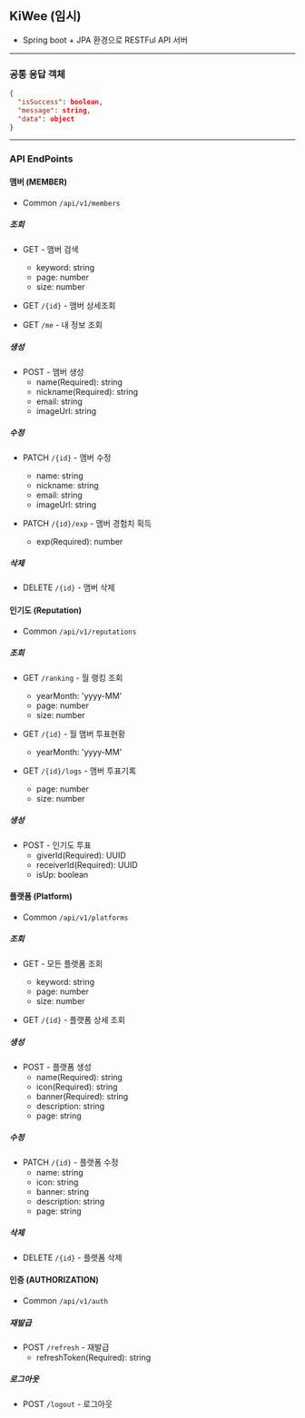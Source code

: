 ## KiWee (임시)

- Spring boot + JPA 환경으로 RESTFul API 서버
----
### 공통 응답 객체
```json
{
  "isSuccess": boolean,
  "message": string,
  "data": object
}
```
----
### API EndPoints

#### 맴버 (MEMBER)
- Common `/api/v1/members`

##### 조회
- GET - 맴버 검색
  + keyword: string
  + page: number
  + size: number

- GET `/{id}` - 맴버 상세조회

- GET `/me` - 내 정보 조회

##### 생성
- POST - 맴버 생성
  + name(Required): string
  + nickname(Required): string
  + email: string
  + imageUrl: string

##### 수정
- PATCH `/{id}` - 맴버 수정
  + name: string
  + nickname: string
  + email: string
  + imageUrl: string

- PATCH `/{id}/exp` - 맴버 경험치 획득
  + exp(Required): number

##### 삭제
- DELETE `/{id}` - 맴버 삭제

#### 인기도 (Reputation)
- Common `/api/v1/reputations`

##### 조회
- GET `/ranking` - 월 랭킹 조회
  + yearMonth: 'yyyy-MM'
  + page: number
  + size: number

- GET `/{id}` - 월 맴버 투표현황
  + yearMonth: 'yyyy-MM'

- GET `/{id}/logs` - 맴버 투표기록
  + page: number
  + size: number

##### 생성
- POST - 인기도 투표
  + giverId(Required): UUID
  + receiverId(Required): UUID
  + isUp: boolean

#### 플랫폼 (Platform)
- Common `/api/v1/platforms`

##### 조회
- GET - 모든 플랫폼 조회
  + keyword: string
  + page: number
  + size: number

- GET `/{id}` - 플랫폼 상세 조회

##### 생성
- POST - 플랫폼 생성
  + name(Required): string
  + icon(Required): string
  + banner(Required): string
  + description: string
  + page: string

##### 수정
- PATCH `/{id}` - 플랫폼 수정
  + name: string
  + icon: string
  + banner: string
  + description: string
  + page: string

##### 삭제
- DELETE `/{id}` - 플랫폼 삭제

#### 인증 (AUTHORIZATION)
- Common `/api/v1/auth`

##### 재발급
- POST `/refresh` - 재발급
  + refreshToken(Required): string

##### 로그아웃
- POST `/logout` - 로그아웃
